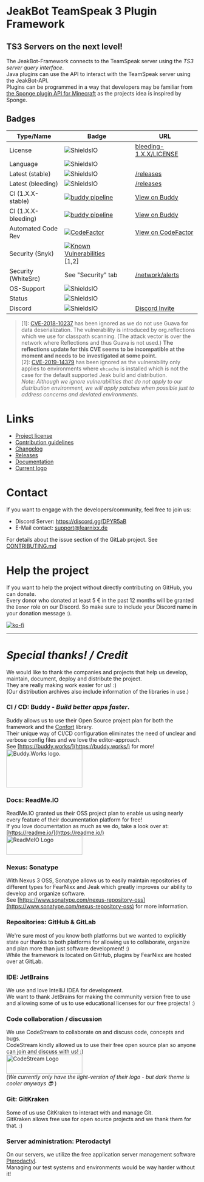 # JeakBot TeamSpeak 3 Plugin Framework  

## TS3 Servers on the next level!

The JeakBot-Framework connects to the TeamSpeak server using the _TS3 server query interface_.  
Java plugins can use the API to interact with the TeamSpeak server using the JeakBot-API.  
Plugins can be programmed in a way that developers may be familiar from [the Sponge plugin API for Minecraft](https://spongepowered.org) as the projects idea is inspired by Sponge.  

## Badges
|Type/Name|Badge|URL|
|---|---|---|
|License            |![ShieldsIO](https://img.shields.io/github/license/jeakfrw/jeak-framework.svg?color=success&style=flat-square)|[bleeding-1.X.X/LICENSE](https://github.com/jeakfrw/jeak-framework/blob/bleeding-1.X.X/LICENSE)
|Language           |![ShieldsIO](https://img.shields.io/github/languages/top/jeakfrw/jeak-framework.svg?style=flat-square)|
|Latest (stable)    |![ShieldsIO](https://img.shields.io/github/tag/jeakfrw/jeak-framework.svg?color=success&style=flat-square)  |[/releases](https://github.com/jeakfrw/jeak-framework/releases)
|Latest (bleeding)  |![ShieldsIO](https://img.shields.io/github/tag-pre/jeakfrw/jeak-framework.svg?color=yellow&style=flat-square) |[/releases](https://github.com/jeakfrw/jeak-framework/releases)
|CI (1.X.X-stable)  |[![buddy pipeline](https://app.buddy.works/m-lessmann/jeak-framework/pipelines/pipeline/192846/badge.svg?token=22548d502f11240ea437ccc14a4348c352915b0cf82518920be9d2c98bdcb9dd "buddy pipeline")](https://app.buddy.works/m-lessmann/jeak-framework/pipelines/pipeline/192846) |[View on Buddy](https://app.buddy.works/m-lessmann/jeak-framework/pipelines)|
|CI (1.X.X-bleeding)|[![buddy pipeline](https://app.buddy.works/m-lessmann/jeak-framework/pipelines/pipeline/192314/badge.svg?token=22548d502f11240ea437ccc14a4348c352915b0cf82518920be9d2c98bdcb9dd "buddy pipeline")](https://app.buddy.works/m-lessmann/jeak-framework/pipelines/pipeline/192314) |[View on Buddy](https://app.buddy.works/m-lessmann/jeak-framework/pipelines)
|Automated Code Rev |[![CodeFactor](https://www.codefactor.io/repository/github/jeakfrw/jeak-framework/badge)](https://www.codefactor.io/repository/github/jeakfrw/jeak-framework)|[View on CodeFactor](https://www.codefactor.io/repository/github/jeakfrw/jeak-framework)|
|Security (Snyk)    |[![Known Vulnerabilities](https://snyk.io/test/github/jeakfrw/jeak-framework/badge.svg)](https://snyk.io/test/github/jeakfrw/jeak-framework) [1,2]
|Security (WhiteSrc)|See "Security" tab|[/network/alerts](https://github.com/jeakfrw/jeak-framework/network/alerts)
|OS-Support         |![ShieldsIO](https://img.shields.io/badge/Platform-Windows%20%7C%20Linux%20%7C%20MacOS-informational.svg?style=flat-square)    |
|Status             |![ShieldsIO](https://img.shields.io/maintenance/yes/2019.svg?style=flat-square)
|Discord            |![ShieldsIO](https://img.shields.io/discord/533021399560880141.svg?style=flat-square)|[Discord Invite](https://discord.gg/DPYR5aB)|  

> [1]: [CVE-2018-10237](https://cve.mitre.org/cgi-bin/cvename.cgi?name=CVE-2018-10237) has been ignored as we do not use Guava for data deserialization. The vulnerability is introduced by org.reflections which we use for classpath scanning. (The attack vector is over the network where Reflections and thus Guava is not used.) __The reflections update for this CVE seems to be incompatible at the moment and needs to be investigated at some point.__   
> [2]: [CVE-2019-14379](https://cve.mitre.org/cgi-bin/cvename.cgi?name=CVE-2019-14379) has been ignored as the vulnerability only applies to environments where ``ehcache`` is installed which is not the case for the default supported Jeak build and distribution.  
_Note: Although we ignore vulnerabilities that do not apply to our distribution environment, we will apply patches when possible just to address concerns and deviated environments._  

# Links
* [Project license](./LICENSE)
* [Contribution guidelines](./CONTRIBUTING.md)
* [Changelog](./CHANGELOG)
* [Releases](https://github.com/jeakfrw/jeak-framework/releases)
* [Documentation](https://jeakbot.readme.io/)
* [Current logo](https://github.com/jeakfrw/jeak-framework/blob/bleeding-1.X.X/assets/JeakBot-Beta.png)
# Contact
If you want to engage with the developers/community, feel free to join us:

* Discord Server: https://discord.gg/DPYR5aB
* E-Mail contact: support@fearnixx.de

For details about the issue section of the GitLab project. See [CONTRIBUTING.md](./CONTRIBUTING.md)

# Help the project
If you want to help the project without directly contributing on GitHub, you can donate.  
Every donor who donated at least 5 € in the past 12 months will be granted the ``Donor`` role on our Discord.
So make sure to include your Discord name in your donation message :).

[![ko-fi](https://www.ko-fi.com/img/donate_sm.png)](https://ko-fi.com/F1F0OL0V)
  
---
# _Special thanks! / Credit_
We would like to thank the companies and projects that help us develop, maintain, document, deploy and distribute the project.  
They are really making work easier for us! :)  
(Our distribution archives also include information of the libraries in use.)
  
### CI / CD: Buddy - _Build better apps faster_.
Buddy allows us to use their Open Source project plan for both the framework and the [Confort](https://github.com/MarkL4YG/confort) library.  
Their unique way of CI/CD configuration eliminates the need of unclear and verbose config files and we love the editor-approach.  
See [https://buddy.works/](https://buddy.works/) for more!  
<a href="https://buddy.works"><img src="https://assets.fearnixx.de/3rdparty/buddy.works/logo-blue.svg" height="100" width="200" alt="Buddy.Works logo."></img></a>
  
### Docs: ReadMe.IO
ReadMe.IO granted us their OSS project plan to enable us using nearly every feature of their documentation platform for free!  
If you love documentation as much as we do, take a look over at: [https://readme.io/](https://readme.io/)  
<a href="https://readme.io"><img src="https://readme.com/static/brandkit/readme-blue.svg" height="50" width="200" alt="ReadMeIO Logo"></img></a>

### Nexus: Sonatype
With Nexus 3 OSS, Sonatype allows us to easily maintain repositories of different types for FearNixx and Jeak which greatly improves our ability to develop and organize software.  
See [https://www.sonatype.com/nexus-repository-oss](https://www.sonatype.com/nexus-repository-oss) for more information.
  
### Repositories: GitHub & GitLab
We're sure most of you know both platforms but we wanted to explicitly state our thanks to both platforms for allowing us to collaborate, organize and plan more than just software development! :)  
While the framework is located on GitHub, plugins by FearNixx are hosted over at GitLab.  
  
### IDE: JetBrains
We use and love IntelliJ IDEA for development.  
We want to thank JetBrains for making the community version free to use and allowing some of us to use educational licenses for our free projects! :)
  
### Code collaboration / discussion
We use CodeStream to collaborate on and discuss code, concepts and bugs.  
CodeStream kindly allowed us to use their free open source plan so anyone can join and discuss with us! :)  
<a href="https://codestream.com"><img src="https://assets.fearnixx.de/3rdparty/codestream/codestream-light.svg" height="50" width="200" alt="CodeStream Logo"></img></a>  
(_We currently only have the light-version of their logo - but dark theme is cooler anyways :sunglasses:_ )
  
### Git: GitKraken
Some of us use GitKraken to interact with and manage Git.  
GitKraken allows free use for open source projects and we thank them for that. :)  

### Server administration: Pterodactyl  
On our servers, we utilize the free application server management software [Pterodactyl](https://pterodactyl.io).  
Managing our test systems and environments would be way harder without it!
